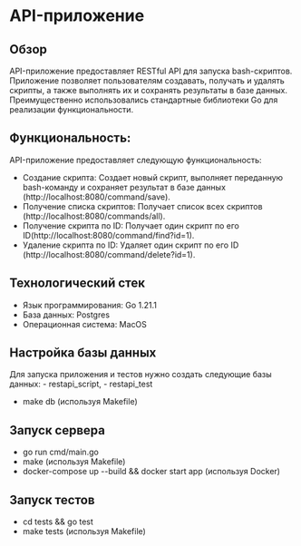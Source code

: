 #  API-приложение
##
## Обзор
API-приложение предоставляет RESTful API для запуска bash-скриптов. Приложение позволяет пользователям создавать, получать и удалять скрипты, а также выполнять их и сохранять результаты в базе данных. Преимущественно использовались стандартные библиотеки Go для реализации функциональности.

##
## Функциональность:

API-приложение предоставляет следующую функциональность:
- Создание скрипта: Создает новый скрипт, выполняет переданную bash-команду и сохраняет результат в базе данных (http://localhost:8080/command/save).
- Получение списка скриптов: Получает список всех скриптов (http://localhost:8080/commands/all).
- Получение скрипта по ID: Получает один скрипт по его ID(http://localhost:8080/command/find?id=1).
- Удаление скрипта по ID: Удаляет один скрипт по его ID (http://localhost:8080/command/delete?id=1).

##
## Технологический стек

- Язык программирования: Go 1.21.1
- База данных: Postgres
- Операционная система: MacOS

##
## Настройка базы данных
Для запуска приложения и тестов нужно создать следующие базы данных: - restapi_script, - restapi_test
- make db (используя Makefile)


##
## Запуск сервера
 
- go run cmd/main.go
- make (используя Makefile)
- docker-compose up --build && docker start app (используя Docker)

##
## Запуск тестов
- cd tests && go test
- make tests (используя Makefile)

